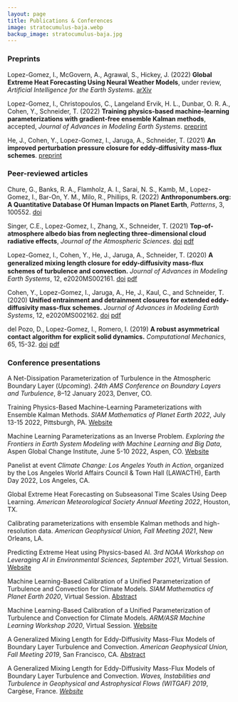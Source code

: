 ```yaml
---
layout: page
title: Publications & Conferences
image: stratocumulus-baja.webp
backup_image: stratocumulus-baja.jpg
---
```


### Preprints

Lopez-Gomez, I., McGovern, A., Agrawal, S., Hickey, J. (2022) **Global Extreme Heat Forecasting Using Neural Weather Models**, under review, *Artificial Intelligence for the Earth Systems*. [arXiv](https://arxiv.org/abs/2205.10972)

Lopez-Gomez, I., Christopoulos, C., Langeland Ervik, H. L., Dunbar, O. R. A., Cohen, Y., Schneider, T. (2022) **Training physics-based machine-learning parameterizations with gradient-free ensemble Kalman methods**, accepted, *Journal of Advances in Modeling Earth Systems*. [preprint](https://doi.org/10.1002/essoar.10510937.2)

He, J., Cohen, Y., Lopez-Gomez, I., Jaruga, A., Schneider, T. (2021) **An improved perturbation pressure closure for eddy-diffusivity mass-flux schemes**. [preprint](https://doi.org/10.1002/essoar.10505084.2)

### Peer-reviewed articles

Chure, G., Banks, R. A., Flamholz, A. I., Sarai, N. S., Kamb, M., Lopez-Gomez, I., Bar-On, Y. M., Milo, R., Phillips, R. (2022) **Anthroponumbers.org: A Quantitative Database Of Human Impacts on Planet Earth**, *Patterns*, 3, 100552. [doi](https://doi.org/10.1016/j.patter.2022.100552)

Singer, C.E., Lopez-Gomez, I., Zhang, X., Schneider, T. (2021) **Top-of-atmosphere albedo bias from neglecting three-dimensional cloud radiative effects**, *Journal of the Atmospheric Sciences*. [doi](https://doi.org/10.1175/JAS-D-21-0032.1)  [pdf](https://ilopezgp.github.io/assets/papers/Singer_LopezGomez_Zhang_Schneider_2021.pdf)

Lopez-Gomez, I., Cohen, Y., He, J., Jaruga, A., Schneider, T. (2020) **A generalized mixing length closure for eddy-diﬀusivity mass-flux schemes of turbulence and convection.** *Journal of Advances in Modeling Earth Systems*, 12, e2020MS002161. [doi](https://doi.org/10.1029/2020MS002161)  [pdf](https://agupubs.onlinelibrary.wiley.com/doi/epdf/10.1029/2020MS002161)

Cohen, Y., Lopez-Gomez, I., Jaruga, A., He, J., Kaul, C., and Schneider, T. (2020) **Unified entrainment and detrainment closures for extended eddy-diffusivity mass-flux schemes.** *Journal of Advances in Modeling Earth Systems*, 12, e2020MS002162. [doi](https://doi.org/10.1029/2020MS002162)  [pdf](https://agupubs.onlinelibrary.wiley.com/doi/epdf/10.1029/2020MS002162)

del Pozo, D., Lopez-Gomez, I., Romero, I. (2019) **A robust asymmetrical contact algorithm for explicit solid dynamics.** *Computational Mechanics*, 65, 15-32. [doi](https://doi.org/10.1007/s00466-018-1654-x)  [pdf](https://ilopezgp.github.io/assets/papers/Pozo_LopezGomez_Romero_2019.pdf)  

### Conference presentations

A Net-Dissipation Parameterization of Turbulence in the Atmospheric Boundary Layer (_Upcoming_). *24th AMS Conference on Boundary Layers and Turbulence*, 8–12 January 2023, Denver, CO.

Training Physics-Based Machine-Learning Parameterizations with Ensemble Kalman Methods. *SIAM Mathematics of Planet Earth 2022*, July 13-15 2022, Pittsburgh, PA. [Website](https://meetings.siam.org/sess/dsp_programsess.cfm?SESSIONCODE=73939)

Machine Learning Parameterizations as an Inverse Problem. *Exploring the Frontiers in Earth System Modeling with Machine Learning and Big Data*, Aspen Global Change Institute, June 5-10 2022, Aspen, CO. [Website](https://www.agci.org/event/22s3)

Panelist at event *Climate Change: Los Angeles Youth in Action*, organized by the Los Angeles World Affairs Council & Town Hall (LAWACTH), Earth Day 2022, Los Angeles, CA.

Global Extreme Heat Forecasting on Subseasonal Time Scales Using Deep Learning. *American Meteorological Society Annual Meeting 2022*, Houston, TX.

Calibrating parameterizations with ensemble Kalman methods and high-resolution data. *American Geophysical Union, Fall Meeting 2021*, New Orleans, LA.

Predicting Extreme Heat using Physics-based AI. *3rd NOAA Workshop on Leveraging AI in Environmental Sciences, September 2021*, Virtual Session. [Website](https://2021noaaaiworkshop.sched.com/)

Machine Learning-Based Calibration of a Unified Parameterization of Turbulence and Convection for Climate Models. *SIAM Mathematics of Planet Earth 2020*, Virtual Session. [Abstract](https://meetings.siam.org/sess/dsp_talk.cfm?p=103779)

Machine Learning-Based Calibration of a Unified Parameterization of Turbulence and Convection for Climate Models. *ARM/ASR Machine Learning Workshop 2020*, Virtual Session. [Website](https://www.arm.gov/news/events/post/64529)

A Generalized Mixing Length for Eddy-Diffusivity Mass-Flux Models of Boundary Layer Turbulence and Convection. *American Geophysical Union, Fall Meeting 2019*, San Francisco, CA. [Abstract](https://ui.adsabs.harvard.edu/abs/2019AGUFM.A32E..02L/abstract)

A Generalized Mixing Length for Eddy-Diffusivity Mass-Flux Models of Boundary Layer Turbulence and Convection. *Waves, Instabilities and Turbulence in Geophysical and Astrophysical Flows (WITGAF) 2019*, Carg&egrave;se, France. [*Website*](https://witgaf2019.sciencesconf.org)



